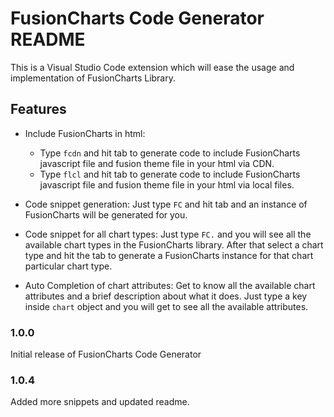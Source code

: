 # FusionCharts Code Generator README

This is a Visual Studio Code extension which will ease the usage and implementation of FusionCharts Library.

## Features

- Include FusionCharts in html:

  - Type `fcdn` and hit tab to generate code to include FusionCharts javascript file and fusion theme file in your html via CDN.
  - Type `flcl` and hit tab to generate code to include FusionCharts javascript file and fusion theme file in your html via local files.

- Code snippet generation: Just type `FC` and hit tab and an instance of FusionCharts will be generated for you.

- Code snippet for all chart types: Just type `FC.` and you will see all the available chart types in the FusionCharts library. After that select a chart type and hit the tab to generate a FusionCharts instance for that chart particular chart type.

- Auto Completion of chart attributes: Get to know all the available chart attributes and a brief description about what it does. Just type a key inside `chart` object and you will get to see all the available attributes.

### 1.0.0

Initial release of FusionCharts Code Generator

### 1.0.4

Added more snippets and updated readme.
